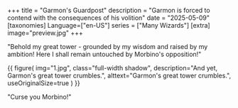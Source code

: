 +++
title = "Garmon's Guardpost"
description = "Garmon is forced to contend with the consequences of his volition"
date = "2025-05-09"
[taxonomies]
Language=["en-US"]
series = ["Many Wizards"]
[extra]
image="preview.jpg"
+++


"Behold my great tower - grounded by my wisdom and raised by my ambition!
Here I shall remain untouched by Morbino's opposition!"

{{
        figure(
                img="1.jpg",
                class="full-width shadow",
                description="And yet, Garmon's great tower crumbles.",
                alttext="Garmon's great tower crumbles.",
                useOriginalSize=true
        )
}}

"Curse you Morbino!"